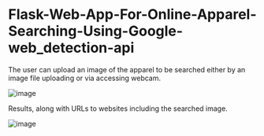 # Flask-Web-App-For-Online-Apparel-Searching-Using-Google-web_detection-api
The user can upload an image of the apparel to be searched either by an image file uploading or via accessing webcam.

![image](https://user-images.githubusercontent.com/55141040/153900713-6ae98ddd-8cdc-4bb8-bca7-7df9c0c9e1e5.png)

Results, along with URLs to websites including the searched image.

![image](https://user-images.githubusercontent.com/55141040/153901146-19fb62eb-f5fe-447f-b651-1a8a82591502.png)

